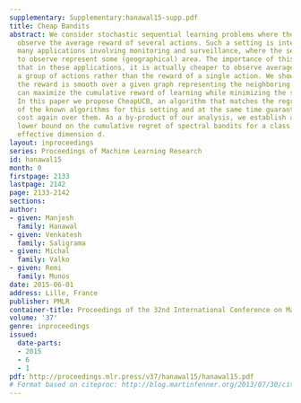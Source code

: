 ```yaml
---
supplementary: Supplementary:hanawal15-supp.pdf
title: Cheap Bandits
abstract: We consider stochastic sequential learning problems where the learner can
  observe the average reward of several actions. Such a setting is interesting in
  many applications involving monitoring and surveillance, where the set of the actions
  to observe represent some (geographical) area. The importance of this setting is
  that in these applications, it is actually cheaper to observe average reward of
  a group of actions rather than the reward of a single action. We show that when
  the reward is smooth over a given graph representing the neighboring actions, we
  can maximize the cumulative reward of learning while minimizing the sensing cost.
  In this paper we propose CheapUCB, an algorithm that matches the regret guarantees
  of the known algorithms for this setting and at the same time guarantees a linear
  cost again over them. As a by-product of our analysis, we establish a Ω(\sqrt(dT))
  lower bound on the cumulative regret of spectral bandits for a class of graphs with
  effective dimension d.
layout: inproceedings
series: Proceedings of Machine Learning Research
id: hanawal15
month: 0
firstpage: 2133
lastpage: 2142
page: 2133-2142
sections: 
author:
- given: Manjesh
  family: Hanawal
- given: Venkatesh
  family: Saligrama
- given: Michal
  family: Valko
- given: Remi
  family: Munos
date: 2015-06-01
address: Lille, France
publisher: PMLR
container-title: Proceedings of the 32nd International Conference on Machine Learning
volume: '37'
genre: inproceedings
issued:
  date-parts:
  - 2015
  - 6
  - 1
pdf: http://proceedings.mlr.press/v37/hanawal15/hanawal15.pdf
# Format based on citeproc: http://blog.martinfenner.org/2013/07/30/citeproc-yaml-for-bibliographies/
---
```

